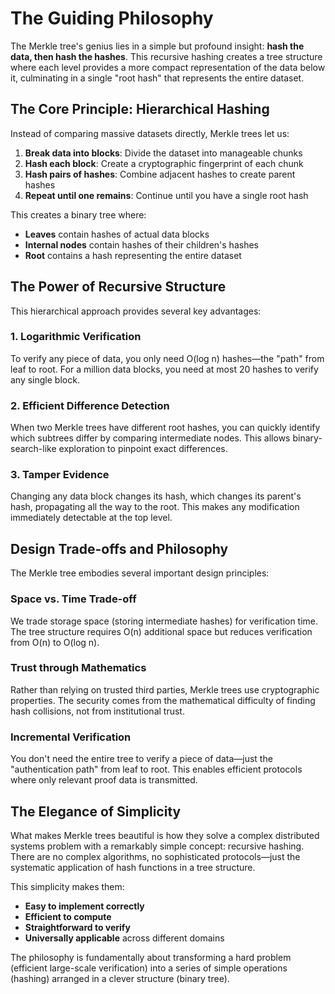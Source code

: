 # The Guiding Philosophy

The Merkle tree's genius lies in a simple but profound insight: **hash the data, then hash the hashes**. This recursive hashing creates a tree structure where each level provides a more compact representation of the data below it, culminating in a single "root hash" that represents the entire dataset.

## The Core Principle: Hierarchical Hashing

Instead of comparing massive datasets directly, Merkle trees let us:

1. **Break data into blocks**: Divide the dataset into manageable chunks
2. **Hash each block**: Create a cryptographic fingerprint of each chunk  
3. **Hash pairs of hashes**: Combine adjacent hashes to create parent hashes
4. **Repeat until one remains**: Continue until you have a single root hash

This creates a binary tree where:
- **Leaves** contain hashes of actual data blocks
- **Internal nodes** contain hashes of their children's hashes
- **Root** contains a hash representing the entire dataset

## The Power of Recursive Structure

This hierarchical approach provides several key advantages:

### 1. Logarithmic Verification
To verify any piece of data, you only need O(log n) hashes—the "path" from leaf to root. For a million data blocks, you need at most 20 hashes to verify any single block.

### 2. Efficient Difference Detection  
When two Merkle trees have different root hashes, you can quickly identify which subtrees differ by comparing intermediate nodes. This allows binary-search-like exploration to pinpoint exact differences.

### 3. Tamper Evidence
Changing any data block changes its hash, which changes its parent's hash, propagating all the way to the root. This makes any modification immediately detectable at the top level.

## Design Trade-offs and Philosophy

The Merkle tree embodies several important design principles:

### Space vs. Time Trade-off
We trade storage space (storing intermediate hashes) for verification time. The tree structure requires O(n) additional space but reduces verification from O(n) to O(log n).

### Trust through Mathematics
Rather than relying on trusted third parties, Merkle trees use cryptographic properties. The security comes from the mathematical difficulty of finding hash collisions, not from institutional trust.

### Incremental Verification
You don't need the entire tree to verify a piece of data—just the "authentication path" from leaf to root. This enables efficient protocols where only relevant proof data is transmitted.

## The Elegance of Simplicity

What makes Merkle trees beautiful is how they solve a complex distributed systems problem with a remarkably simple concept: recursive hashing. There are no complex algorithms, no sophisticated protocols—just the systematic application of hash functions in a tree structure.

This simplicity makes them:
- **Easy to implement correctly**
- **Efficient to compute**  
- **Straightforward to verify**
- **Universally applicable** across different domains

The philosophy is fundamentally about transforming a hard problem (efficient large-scale verification) into a series of simple operations (hashing) arranged in a clever structure (binary tree).